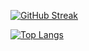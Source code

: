 [![GitHub Streak](https://github-readme-streak-stats.herokuapp.com/?user=adubovikov)](https://git.io/streak-stats)

[![Top Langs](https://github-readme-stats.vercel.app/api/top-langs/?username=adubovikov&layout=compact)](https://github.com/adubovikov/github-readme-stats)

